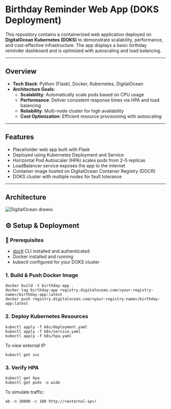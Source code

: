 # Birthday Reminder Web App (DOKS Deployment)

This repository contains a containerized web application deployed on **DigitalOcean Kubernetes (DOKS)** to demonstrate scalability, performance, and cost-effective infrastructure. The app displays a basic birthday reminder dashboard and is optimized with autoscaling and load balancing.

---

## Overview

- **Tech Stack**: Python (Flask), Docker, Kubernetes, DigitalOcean
- **Architecture Goals**:
  - **Scalability**: Automatically scale pods based on CPU usage
  - **Performance**: Deliver consistent response times via HPA and load balancing
  - **Reliability**: Multi-node cluster for high availability
  - **Cost Optimization**: Efficient resource provisioning with autoscaling

---

## Features

- Placeholder web app built with Flask
- Deployed using Kubernetes Deployment and Service
- Horizontal Pod Autoscaler (HPA) scales pods from 2–5 replicas
- LoadBalancer service exposes the app to the internet
- Container image hosted on DigitalOcean Container Registry (DOCR)
- DOKS cluster with multiple nodes for fault tolerance

---

## Architecture

![DigitalOcean drawio](https://github.com/user-attachments/assets/1c207a07-de36-49be-be2d-6df0906f98d6)

## ⚙️ Setup & Deployment

### 🔧 Prerequisites

- [doctl](https://docs.digitalocean.com/reference/doctl/) CLI installed and authenticated
- Docker installed and running
- kubectl configured for your DOKS cluster

### 1. Build & Push Docker Image

```
docker build -t birthday-app .
docker tag birthday-app registry.digitalocean.com/<your-registry-name>/birthday-app:latest
docker push registry.digitalocean.com/<your-registry-name>/birthday-app:latest
```

### 2. Deploy Kubernetes Resources
```
kubectl apply -f k8s/deployment.yaml
kubectl apply -f k8s/service.yaml
kubectl apply -f k8s/hpa.yaml
```

To view external IP:
```
kubectl get svc
```

### 3. Verify HPA
```
kubectl get hpa
kubectl get pods -o wide
```

To simulate traffic:
```
ab -n 10000 -c 100 http://<external-ip>/
```
